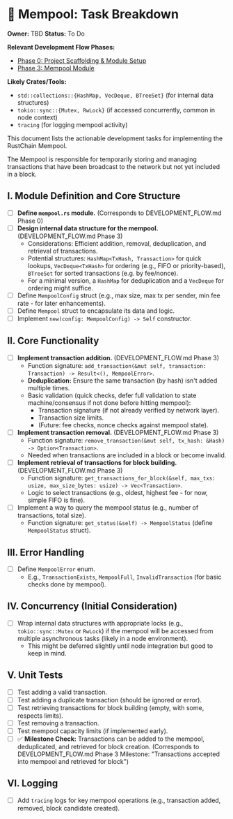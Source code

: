# 🧊 Mempool: Task Breakdown

**Owner:** TBD
**Status:** To Do

**Relevant Development Flow Phases:**
- [Phase 0: Project Scaffolding & Module Setup](../../docs/development_breakdown/DEVELOPMENT_FLOW.md#phase-0-project-scaffolding--module-setup)
- [Phase 3: Mempool Module](../../docs/development_breakdown/DEVELOPMENT_FLOW.md#phase-3-mempool-module)

**Likely Crates/Tools:**
- `std::collections::{HashMap, VecDeque, BTreeSet}` (for internal data structures)
- `tokio::sync::{Mutex, RwLock}` (if accessed concurrently, common in node context)
- `tracing` (for logging mempool activity)

This document lists the actionable development tasks for implementing the RustChain Mempool.

The Mempool is responsible for temporarily storing and managing transactions that have been broadcast to the network but not yet included in a block.

## I. Module Definition and Core Structure

- [ ] **Define `mempool.rs` module.** (Corresponds to DEVELOPMENT_FLOW.md Phase 0)
- [ ] **Design internal data structure for the mempool.** (DEVELOPMENT_FLOW.md Phase 3)
    - Considerations: Efficient addition, removal, deduplication, and retrieval of transactions.
    - Potential structures: `HashMap<TxHash, Transaction>` for quick lookups, `VecDeque<TxHash>` for ordering (e.g., FIFO or priority-based), `BTreeSet` for sorted transactions (e.g. by fee/nonce).
    - For a minimal version, a `HashMap` for deduplication and a `VecDeque` for ordering might suffice.
- [ ] Define `MempoolConfig` struct (e.g., max size, max tx per sender, min fee rate - for later enhancements).
- [ ] Define `Mempool` struct to encapsulate its data and logic.
- [ ] Implement `new(config: MempoolConfig) -> Self` constructor.

## II. Core Functionality

- [ ] **Implement transaction addition.** (DEVELOPMENT_FLOW.md Phase 3)
    - Function signature: `add_transaction(&mut self, transaction: Transaction) -> Result<(), MempoolError>`.
    - **Deduplication:** Ensure the same transaction (by hash) isn't added multiple times.
    - Basic validation (quick checks, defer full validation to state machine/consensus if not done before hitting mempool):
        - Transaction signature (if not already verified by network layer).
        - Transaction size limits.
        - (Future: fee checks, nonce checks against mempool state).
- [ ] **Implement transaction removal.** (DEVELOPMENT_FLOW.md Phase 3)
    - Function signature: `remove_transaction(&mut self, tx_hash: &Hash) -> Option<Transaction>`.
    - Needed when transactions are included in a block or become invalid.
- [ ] **Implement retrieval of transactions for block building.** (DEVELOPMENT_FLOW.md Phase 3)
    - Function signature: `get_transactions_for_block(&self, max_txs: usize, max_size_bytes: usize) -> Vec<Transaction>`.
    - Logic to select transactions (e.g., oldest, highest fee - for now, simple FIFO is fine).
- [ ] Implement a way to query the mempool status (e.g., number of transactions, total size).
    - Function signature: `get_status(&self) -> MempoolStatus` (define `MempoolStatus` struct).

## III. Error Handling

- [ ] Define `MempoolError` enum.
    - E.g., `TransactionExists`, `MempoolFull`, `InvalidTransaction` (for basic checks done by mempool).

## IV. Concurrency (Initial Consideration)

- [ ] Wrap internal data structures with appropriate locks (e.g., `tokio::sync::Mutex` or `RwLock`) if the mempool will be accessed from multiple asynchronous tasks (likely in a node environment).
    - This might be deferred slightly until node integration but good to keep in mind.

## V. Unit Tests

- [ ] Test adding a valid transaction.
- [ ] Test adding a duplicate transaction (should be ignored or error).
- [ ] Test retrieving transactions for block building (empty, with some, respects limits).
- [ ] Test removing a transaction.
- [ ] Test mempool capacity limits (if implemented early).
- [ ] ✅ **Milestone Check:** Transactions can be added to the mempool, deduplicated, and retrieved for block creation. (Corresponds to DEVELOPMENT_FLOW.md Phase 3 Milestone: "Transactions accepted into mempool and retrieved for block")

## VI. Logging

- [ ] Add `tracing` logs for key mempool operations (e.g., transaction added, removed, block candidate created). 